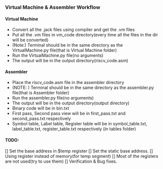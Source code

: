 ### Virtual Machine & Assembler Workflow
#### Virtual Machine
- Convert all the .jack files using compiler and get the .vm files
- Put all the .vm files in vm_code directory(every time all the files in the dir will be converted)
- (Note:) Terminal should be in the same directory as the VirtualMachine.py file(that is Virtual Machine folder)
- Run the VirtualMachine.py file(no arguments)
- The output will be in the output directory(riscv_code.asm)

#### Assembler
- Place the riscv_code.asm file in the assembler directory
- (NOTE: ) Terminal should be in the same directory as the assembler.py file(that is Assembler folder)
- Run the assembler.py file(no arguments)
- The output will be in the output directory(output directory)
- Binary code will be in bin.txt
- First pass, Second pass view will be in first_pass.txt and second_pass.txt respectively
- Symbol table, Label table, Register table will be in symbol_table.txt, label_table.txt, register_table.txt respectively (in tables folder)

#### TODO:
[] Set the base address in $temp register
[] Set the static base address.
[] Using register instead of memory(for temp segment)
[] Most of the registers are not used(try to use them)
[] Verification & Bug fixes.
